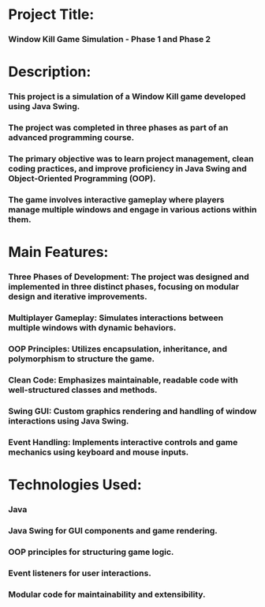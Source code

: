 # Project Title:

### Window Kill Game Simulation - Phase 1 and Phase 2

# Description:

### This project is a simulation of a Window Kill game developed using Java Swing. 
### The project was completed in three phases as part of an advanced programming course. 
### The primary objective was to learn project management, clean coding practices, and improve proficiency in Java Swing and Object-Oriented Programming (OOP).
### The game involves interactive gameplay where players manage multiple windows and engage in various actions within them.

# Main Features:

### Three Phases of Development: The project was designed and implemented in three distinct phases, focusing on modular design and iterative improvements.
### Multiplayer Gameplay: Simulates interactions between multiple windows with dynamic behaviors.
### OOP Principles: Utilizes encapsulation, inheritance, and polymorphism to structure the game.
### Clean Code: Emphasizes maintainable, readable code with well-structured classes and methods.
### Swing GUI: Custom graphics rendering and handling of window interactions using Java Swing.
### Event Handling: Implements interactive controls and game mechanics using keyboard and mouse inputs.

# Technologies Used:

### Java
### Java Swing for GUI components and game rendering.
### OOP principles for structuring game logic.
### Event listeners for user interactions.
### Modular code for maintainability and extensibility.
